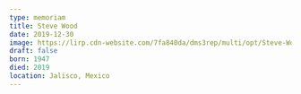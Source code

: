 ```yaml
---
type: memoriam
title: Steve Wood
date: 2019-12-30
image: https://lirp.cdn-website.com/7fa840da/dms3rep/multi/opt/Steve-Wood-1920w.jpg
draft: false
born: 1947
died: 2019
location: Jalisco, Mexico
---
```

